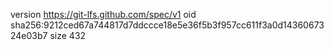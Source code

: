version https://git-lfs.github.com/spec/v1
oid sha256:9212ced67a744817d7ddccce18e5e36f5b3f957cc611f3a0d1436067324e03b7
size 432
